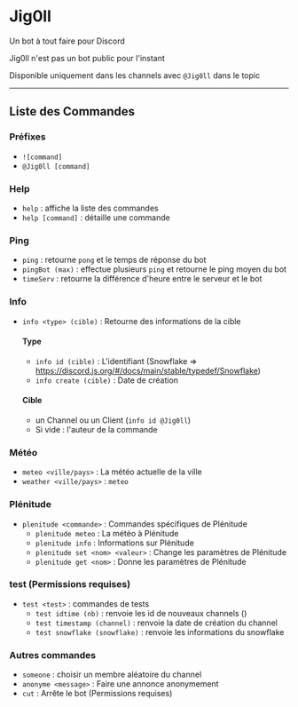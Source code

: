 # Jig0ll

Un bot à tout faire pour Discord

Jig0ll n'est pas un bot public pour l'instant

Disponible uniquement dans les channels avec `@Jig0ll` dans le topic

---


## Liste des Commandes
### Préfixes
* `![command]`
* `@Jig0ll [command]`

### Help
* `help` : affiche la liste des commandes
* `help [command]` : détaille une commande

### Ping
* `ping` : retourne `pong` et le temps de réponse du bot
* `pingBot (max)` : effectue plusieurs `ping` et retourne le ping moyen du bot
* `timeServ` : retourne la différence d'heure entre le serveur et le bot

### Info
* `info <type> (cible)` : Retourne des informations de la cible
  #### Type
  * `info id (cible)` : L'identifiant
    (Snowflake => https://discord.js.org/#/docs/main/stable/typedef/Snowflake)
  * `info create (cible)` : Date de création
  #### Cible
  * un Channel ou un Client (`info id @Jig0ll`)
  * Si vide : l'auteur de la commande

### Météo
* `meteo <ville/pays>` : La météo actuelle de la ville
* `weather <ville/pays>` : `meteo`

### Plénitude
* `plenitude <commande>` : Commandes spécifiques de Plénitude
  * `plenitude meteo` : La météo à Plénitude
  * `plenitude info` : Informations sur Plénitude
  * `plenitude set <nom> <valeur>` : Change les paramètres de Plénitude
  * `plenitude get <nom>` : Donne les paramètres de Plénitude


### test (Permissions requises)
* `test <test>` : commandes de tests
  * `test idtime (nb)` : renvoie les id de nouveaux channels ()
  * `test timestamp (channel)` : renvoie la date de création du channel
  * `test snowflake (snowflake)` : renvoie les informations du snowflake

### Autres commandes
* `someone` : choisir un membre aléatoire du channel
* `anonyme <message>` : Faire une annonce anonymement
* `cut` : Arrête le bot (Permissions requises)

